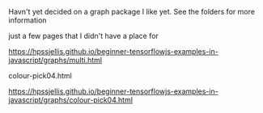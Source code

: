 Havn't yet decided on a graph package I like yet. See the folders for more information



just a few pages that I didn't have a place for


https://hpssjellis.github.io/beginner-tensorflowjs-examples-in-javascript/graphs/multi.html


colour-pick04.html


https://hpssjellis.github.io/beginner-tensorflowjs-examples-in-javascript/graphs/colour-pick04.html


